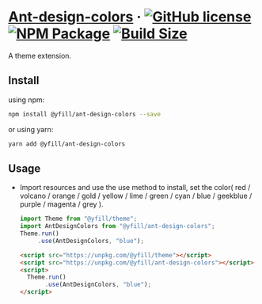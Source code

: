 # [Ant-design-colors](https://yfill.cn/ant-design-colors) &middot; [![GitHub license][mit]][mit-url] [![NPM Package][npm]][npm-url] [![Build Size][build-size]][build-size-url]

A theme extension.

## Install

using npm:
```sh
npm install @yfill/ant-design-colors --save
```
or using yarn:
```sh
yarn add @yfill/ant-design-colors
```

## Usage

* Import resources and use the use method to install, set the color( red / volcano / orange / gold / yellow / lime / green / cyan / blue / geekblue / purple / magenta / grey ).

  ```js
  import Theme from "@yfill/theme";
  import AntDesignColors from "@yfill/ant-design-colors";
  Theme.run()
       .use(AntDesignColors, "blue");
  ```

  ```html
  <script src="https://unpkg.com/@yfill/theme"></script>
  <script src="https://unpkg.com/@yfill/ant-design-colors"></script>
  <script>
    Theme.run()
         .use(AntDesignColors, "blue");
  </script>
  ```
[mit]:https://img.shields.io/badge/license-MIT-blue.svg
[mit-url]:https://github.com/Yfill/ant-design-colors/blob/main/LICENSE
[npm]: https://img.shields.io/npm/v/@yfill/ant-design-colors.svg
[npm-url]: https://www.npmjs.com/package/@yfill/ant-design-colors
[build-size]: https://badgen.net/bundlephobia/minzip/@yfill/ant-design-colors
[build-size-url]: https://bundlephobia.com/result?p=@yfill/ant-design-colors